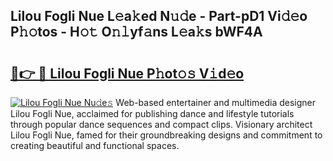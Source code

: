 ## Lilou Fogli Nue L𝚎a𝚔ed N𝚞𝚍e - Part-pD1 Vi𝚍𝚎o P𝚑𝚘tos - H𝚘𝚝 O𝚗𝚕yf𝚊ns L𝚎a𝚔s bWF4A

# <h2><a href="http://kfdlvre.oniu.top/?m=Lilou+Fogli+Nue">🔗👉 🔴 Lilou Fogli Nue P𝚑ot𝚘𝚜 V𝚒d𝚎o</a></h2>

[![Lilou Fogli Nue Nu𝚍e𝚜](https://i.imgur.com/0qMVB7G.gif)](http://kfdlvre.oniu.top/?m=Lilou+Fogli+Nue)
Web-based entertainer and multimedia designer Lilou Fogli Nue, acclaimed for publishing dance and lifestyle tutorials through popular dance sequences and compact clips. Visionary architect Lilou Fogli Nue, famed for their groundbreaking designs and commitment to creating beautiful and functional spaces.  
